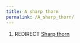 ```yaml
---
title: A sharp thorn
permalink: /A_sharp_thorn/
---
```


1.  REDIRECT [Sharp thorn](Sharp_thorn "wikilink")